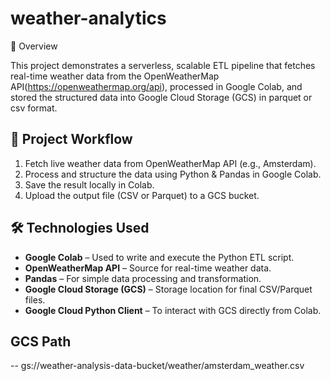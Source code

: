 # weather-analytics

📌 Overview

This project demonstrates a serverless, scalable ETL pipeline that fetches real-time weather data from the OpenWeatherMap API(https://openweathermap.org/api), processed in Google Colab, and stored the structured data into Google Cloud Storage (GCS) in parquet or csv format.

## 🚀 Project Workflow

1. Fetch live weather data from OpenWeatherMap API (e.g., Amsterdam).
2. Process and structure the data using Python & Pandas in Google Colab.
3. Save the result locally in Colab.
4. Upload the output file (CSV or Parquet) to a GCS bucket.

 ## 🛠️ Technologies Used

- **Google Colab** – Used to write and execute the Python ETL script.
- **OpenWeatherMap API** – Source for real-time weather data.
- **Pandas** – For simple data processing and transformation.
- **Google Cloud Storage (GCS)** – Storage location for final CSV/Parquet files.
- **Google Cloud Python Client** – To interact with GCS directly from Colab.

## GCS Path

-- gs://weather-analysis-data-bucket/weather/amsterdam_weather.csv
